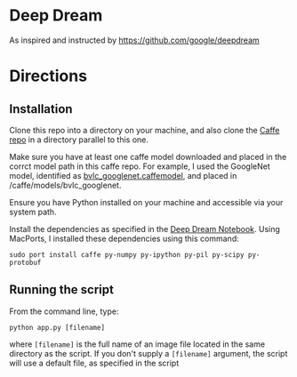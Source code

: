 # Deep Dream

As inspired and instructed by https://github.com/google/deepdream

# Directions

## Installation

Clone this repo into a directory on your machine, and also clone the [Caffe repo](https://github.com/BVLC/caffe) in a directory parallel to this one. 

Make sure you have at least one caffe model downloaded and placed in the corrct model path in this caffe repo. For example, I used the GoogleNet model, identified as [bvlc_googlenet.caffemodel](http://dl.caffe.berkeleyvision.org/bvlc_googlenet.caffemodel), and placed in /caffe/models/bvlc_googlenet.

Ensure you have Python installed on your machine and accessible via your system path. 

Install the dependencies as specified in the [Deep Dream Notebook](https://github.com/google/deepdream/blob/master/dream.ipynb). Using MacPorts, I installed these dependencies using this command:

`sudo port install caffe py-numpy py-ipython py-pil py-scipy py-protobuf`

## Running the script

From the command line, type:

`python app.py [filename]`

where `[filename]` is the full name of an image file located in the same directory as the script. If you don't supply a `[filename]` argument, the script will use a default file, as specified in the script